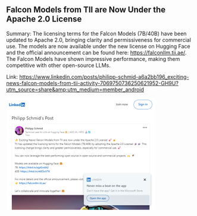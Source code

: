 ## Falcon Models from TII are Now Under the Apache 2.0 License
Summary: The licensing terms for the Falcon Models (7B/40B) have been updated to Apache 2.0, bringing clarity and permissiveness for commercial use. The models are now available under the new license on Hugging Face and the official announcement can be found here: https://falconllm.tii.ae/. The Falcon Models have shown impressive performance, making them competitive with other open-source LLMs.

Link: https://www.linkedin.com/posts/philipp-schmid-a6a2bb196_exciting-news-falcon-models-from-tii-activity-7069750736250621952-GH9U?utm_source=share&amp;utm_medium=member_android

<img src="/img/8109d114-291e-4ed7-ad56-2a1531dc93fc.png" width="400" />
<br/><br/>
